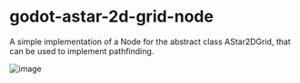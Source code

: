 # godot-astar-2d-grid-node
 A simple implementation of a Node for the abstract class AStar2DGrid, that can be used to implement pathfinding.
 
![image](https://user-images.githubusercontent.com/35619327/230228416-f8c07b26-a176-4230-8ff2-17583e7efdc5.png)
